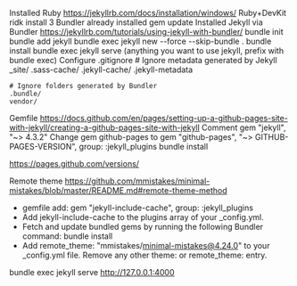 Installed Ruby
    https://jekyllrb.com/docs/installation/windows/
    Ruby+DevKit
        ridk install
        3
    Bundler already installed
    gem update
Installed Jekyll via Bundler
    https://jekyllrb.com/tutorials/using-jekyll-with-bundler/
    bundle init
    bundle add jekyll
    bundle exec jekyll new --force --skip-bundle .
    bundle install
    bundle exec jekyll serve (anything you want to use jekyll, prefix with bundle exec)
Configure .gitignore
    # Ignore metadata generated by Jekyll
    _site/
    .sass-cache/
    .jekyll-cache/
    .jekyll-metadata

    # Ignore folders generated by Bundler
    .bundle/
    vendor/

Gemfile
    https://docs.github.com/en/pages/setting-up-a-github-pages-site-with-jekyll/creating-a-github-pages-site-with-jekyll
    Comment
        gem "jekyll", "~> 4.3.2"
    Change gem github-pages to gem "github-pages", "~> GITHUB-PAGES-VERSION", group: :jekyll_plugins
    bundle install


https://pages.github.com/versions/


Remote theme
https://github.com/mmistakes/minimal-mistakes/blob/master/README.md#remote-theme-method
- gemfile add: gem "jekyll-include-cache", group: :jekyll_plugins
- Add jekyll-include-cache to the plugins array of your _config.yml.
- Fetch and update bundled gems by running the following Bundler command: bundle install
- Add remote_theme: "mmistakes/minimal-mistakes@4.24.0" to your _config.yml file. Remove any other theme: or remote_theme: entry.

bundle exec jekyll serve
http://127.0.0.1:4000